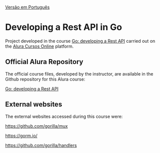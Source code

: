 [Versão em Português](README.md)

# Developing a Rest API in Go

Project developed in the course [Go: developing a Rest API](https://cursos.alura.com.br/course/go-desenvolvendo-api-rest) carried out on the [Alura Cursos Online](https://alura.com.br/) platform.

## Official Alura Repository

The official course files, developed by the instructor, are available in the Github repository for this Alura course:

[Go: developing a Rest API](https://github.com/alura-cursos/api-go-rest)

## External websites

The external websites accessed during this course were:

https://github.com/gorilla/mux

https://gorm.io/

https://github.com/gorilla/handlers